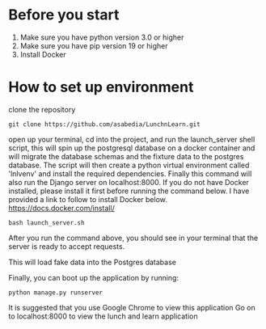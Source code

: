 # Before you start
1. Make sure you have python version 3.0 or higher
2. Make sure you have pip version 19 or higher
3. Install Docker
# How to set up environment
clone the repository
```
git clone https://github.com/asabedia/LunchnLearn.git
```
open up your terminal, cd into the project, and run the launch_server shell script, this will spin up the postgresql database on a docker container and will migrate the database schemas and the fixture data to the postgres database. The script will then create a python virtual environment called 'lnlvenv' and install the required dependencies. Finally this command will also run the Django server on localhost:8000. If you do not have Docker installed, please install it first before running the command below. I have provided a link to follow to install Docker below.
https://docs.docker.com/install/
```
bash launch_server.sh
```
After you run the command above, you should see in your terminal that the server is ready to accept requests. 

This will load fake data into the Postgres database

Finally, you can boot up the application by running:
```
python manage.py runserver
```
It is suggested that you use Google Chrome to view this application
Go on to localhost:8000 to view the lunch and learn application
